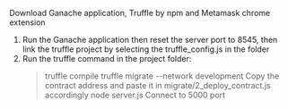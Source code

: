 Download Ganache application, Truffle by npm and Metamask chrome extension
1) Run the Ganache application then reset the server port to 8545, then link the truffle project by selecting the truffle_config.js in the folder
2) Run the truffle command in the project folder:
   >truffle compile
   >truffle migrate --network development
   Copy the contract address and paste it in migrate/2_deploy_contract.js accordingly
   >node server.js
   Connect to 5000 port 
